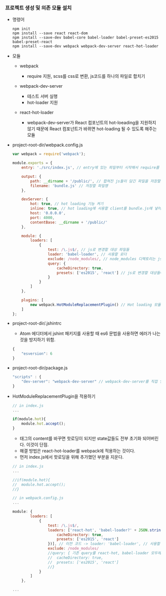 ### 프로젝트 생성 및 의존 모듈 설치
- 명령어
	```cli
	npm init
	npm install --save react react-dom
	npm install --save-dev babel-core babel-loader babel-preset-es2015 babel-preset-react
	npm install --save-dev webpack webpack-dev-server react-hot-loader
	```

- 모듈
	- webpack
		- require 지원, scss를 css로 변환, js코드를 하나의 파일로 합치기

	- webpack-dev-server
		- 테스트 서버 실행
		- hot-loader 지원
		
	- react-hot-loader
		- webpack-dev-server가 React 컴포넌트의 hot-loeading을 지원하지 않기 때문에 React 컴포넌트가 바뀌면 hot-loading 될 수 있도록 해주는 모듈
		
- project-root-dir/webpack.config.js
	```javascript
	var webpack = require('webpack');

	module.exports = {
		entry: './src/index.js', // entry에 있는 파일부터 시작해서 require를 통해 타고타고 들어가서 모든 파일들을 불러오는 시작경로

		output: {
			path: __dirname + '/public/', // 합쳐진 js들이 담긴 파일을 저장할 디렉토리(프로젝트-root/public/)
			filename: 'bundle.js' // 저장할 파일명
		},

		devServer: {
			hot: true, // hot loading 기능 켜기
			inline: true, // hot loading에 사용할 client를 bundle.js에 넣어준다. 뭔 뜻임..?
			host: '0.0.0.0',
			port: 4000, 
			contentBase: __dirname + '/public/'
		},

		module: {
			loaders: [
				{
					test: /\.js$/, // js로 변경할 대상 파일들
					loader: 'babel-loader', // 사용할 로더
					exclude: /node_modules/, // node_modules 디렉토리는 js로만 이루어져있고 양이 많기 때문에 제외시킴.
					query: {
						cacheDirectory: true,
						presets: ['es2015', 'react'] // js로 변경할 대상들에 대한 프리셋
					}
				}
			]
		},

		plugins: [
			new webpack.HotModuleReplacementPlugin() // Hot loading 모듈
		]
	};
	```

- project-root-dir/.jshintrc
	- Atom 에디터에서 jshint 패키지를 사용할 때 es6 문법을 사용하면 에러가 나는 것을 방지하기 위함.
	```javascript
	{
		"esversion": 6
	}
	```

- project-root-dir/package.js
	```javascript
	"scripts" : {
		"dev-server": "webpack-dev-server" // webpack-dev-server를 직접 입력해서 실행하지 않는 이유는 만약, 프로젝트 루트 디렉토리가 아니라 src디렉토리 같은 곳에서 실행했을 때 이상하게 동작하기 떄문. 테스트 서버는 프로젝트 루트 디렉토리에서 실행되어야 webpack.config.js를 읽을 수 있다. 실행 스크립트로 테스트 서버를 실행하면 루트 디렉토리 기준으로 실행되기 때문에 정상 동작.
	}
	```

- HotModuleReplacementPlugin을 적용하기
	```javascript
	// in index.js
	...
	
	if(module.hot){
		module.hot.accept();
	}
	```
	- 태그의 content를 바꾸면 핫로딩이 되지만 state값들도 전부 초기화 되어버린다. 이것이 단점.
	- 해결 방법은 react-hot-loader를 webpack에 적용하는 것이다.
	- 먼저 index.js에서 핫로딩을 위해 추가했던 부분을 지운다.
	```javascript
	// in index.js
	...
	
	//if(module.hot){
	//	module.hot.accept();
	//}
	```
	```javascript
	// in webpack.config.js
	...
	
	module: {
			loaders: [
				{
					test: /\.js$/,
					loaders: ['react-hot', 'babel-loader?' + JSON.stringify({ // 'react-hot', 'babel-loader' 순서 유지 중요
						cacheDirectory: true,
						presets: ['es2015', 'react']
					})], // 이전 코드 -> loader: 'babel-loader', // 사용할 로더
					exclude: /node_modules/
					//query: { 기존 query를 react-hot, babel-loader 모두에게 적용되게 하면 에러가 나기 때문에 babel-loader쪽으로 빼준다.
					//	cacheDirectory: true,
					//	presets: ['es2015', 'react']
					//}
				}
			]
		},
	
	...
	```
